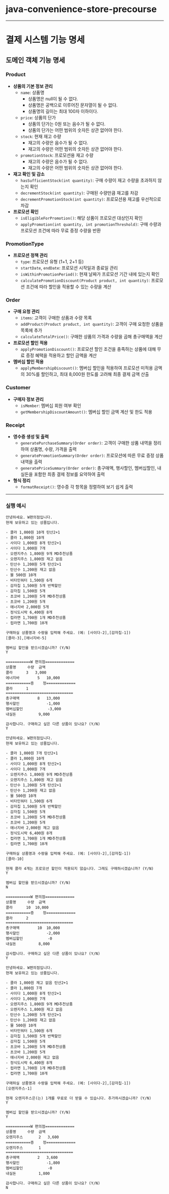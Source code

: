 # java-convenience-store-precourse

---

# 결제 시스템 기능 명세

## 도메인 객체 기능 명세

### Product
- **상품의 기본 정보 관리**
    - `name`: 상품명
      - 상품명은 null이 될 수 없다.
      - 상품명은 공백으로 이루어진 문자열이 될 수 없다.
      - 상품명의 길이는 최대 100자 이하이다.
    - `price`: 상품의 단가
      - 상품의 단가는 0원 또는 음수가 될 수 없다.
      - 상품의 단가는 어떤 범위의 숫자든 상관 없어야 한다.
    - `stock`: 현재 재고 수량
      - 재고의 수량은 음수가 될 수 없다.
      - 재고의 수량은 어떤 범위의 숫자든 상관 없어야 한다.
    - `promotionStock`: 프로모션용 재고 수량
      - 재고의 수량은 음수가 될 수 없다.
      - 재고의 수량은 어떤 범위의 숫자든 상관 없어야 한다.
- **재고 확인 및 감소**
    - `hasSufficientStock(int quantity)`: 구매 수량이 재고 수량을 초과하지 않는지 확인
    - `decrementStock(int quantity)`: 구매된 수량만큼 재고를 차감
    - `decrementPromotionStock(int quantity)`: 프로모션용 재고를 우선적으로 차감
- **프로모션 확인**
    - `isEligibleForPromotion()`: 해당 상품이 프로모션 대상인지 확인
    - `applyPromotion(int quantity, int promotionThreshold)`: 구매 수량과 프로모션 조건에 따라 무료 증정 수량을 반환

### PromotionType
- **프로모션 정책 관리**
    - `type`: 프로모션 유형 (1+1, 2+1 등)
    - `startDate`, `endDate`: 프로모션 시작일과 종료일 관리
    - `isWithinPromotionPeriod()`: 현재 날짜가 프로모션 기간 내에 있는지 확인
    - `calculatePromotionDiscount(Product product, int quantity)`: 프로모션 조건에 따라 할인을 적용할 수 있는 수량을 계산

### Order
- **구매 요청 관리**
    - `items`: 고객이 구매한 상품과 수량 목록
    - `addProduct(Product product, int quantity)`: 고객이 구매 요청한 상품을 목록에 추가
    - `calculateTotalPrice()`: 구매한 상품의 가격과 수량을 곱해 총구매액을 계산
- **프로모션 할인 적용**
    - `applyPromotionDiscount()`: 프로모션 할인 조건을 충족하는 상품에 대해 무료 증정 혜택을 적용하고 할인 금액을 계산
- **멤버십 할인 적용**
    - `applyMembershipDiscount()`: 멤버십 할인을 적용하여 프로모션 미적용 금액의 30%를 할인하고, 최대 8,000원 한도를 고려해 최종 결제 금액 산출

### Customer
- **구매자 정보 관리**
    - `isMember`: 멤버십 회원 여부 확인
    - `getMembershipDiscountAmount()`: 멤버십 할인 금액 계산 및 한도 적용

### Receipt
- **영수증 생성 및 출력**
    - `generatePurchaseSummary(Order order)`: 고객이 구매한 상품 내역을 정리하여 상품명, 수량, 가격을 출력
    - `generatePromotionSummary(Order order)`: 프로모션에 따른 무료 증정 상품 내역을 출력
    - `generatePriceSummary(Order order)`: 총구매액, 행사할인, 멤버십할인, 내실돈을 포함한 최종 결제 정보를 요약하여 출력
- **형식 정리**
    - `formatReceipt()`: 영수증 각 항목을 정렬하여 보기 쉽게 출력

---
### 실행 예시
```
안녕하세요. W편의점입니다.
현재 보유하고 있는 상품입니다.

- 콜라 1,000원 10개 탄산2+1
- 콜라 1,000원 10개
- 사이다 1,000원 8개 탄산2+1
- 사이다 1,000원 7개
- 오렌지주스 1,800원 9개 MD추천상품
- 오렌지주스 1,800원 재고 없음
- 탄산수 1,200원 5개 탄산2+1
- 탄산수 1,200원 재고 없음
- 물 500원 10개
- 비타민워터 1,500원 6개
- 감자칩 1,500원 5개 반짝할인
- 감자칩 1,500원 5개
- 초코바 1,200원 5개 MD추천상품
- 초코바 1,200원 5개
- 에너지바 2,000원 5개
- 정식도시락 6,400원 8개
- 컵라면 1,700원 1개 MD추천상품
- 컵라면 1,700원 10개

구매하실 상품명과 수량을 입력해 주세요. (예: [사이다-2],[감자칩-1])
[콜라-3],[에너지바-5]

멤버십 할인을 받으시겠습니까? (Y/N)
Y 

===========W 편의점=============
상품명		수량	금액
콜라		3 	3,000
에너지바 		5 	10,000
===========증	정=============
콜라		1
==============================
총구매액		8	13,000
행사할인			-1,000
멤버십할인			-3,000
내실돈			 9,000

감사합니다. 구매하고 싶은 다른 상품이 있나요? (Y/N)
Y

안녕하세요. W편의점입니다.
현재 보유하고 있는 상품입니다.

- 콜라 1,000원 7개 탄산2+1
- 콜라 1,000원 10개
- 사이다 1,000원 8개 탄산2+1
- 사이다 1,000원 7개
- 오렌지주스 1,800원 9개 MD추천상품
- 오렌지주스 1,800원 재고 없음
- 탄산수 1,200원 5개 탄산2+1
- 탄산수 1,200원 재고 없음
- 물 500원 10개
- 비타민워터 1,500원 6개
- 감자칩 1,500원 5개 반짝할인
- 감자칩 1,500원 5개
- 초코바 1,200원 5개 MD추천상품
- 초코바 1,200원 5개
- 에너지바 2,000원 재고 없음
- 정식도시락 6,400원 8개
- 컵라면 1,700원 1개 MD추천상품
- 컵라면 1,700원 10개

구매하실 상품명과 수량을 입력해 주세요. (예: [사이다-2],[감자칩-1])
[콜라-10]

현재 콜라 4개는 프로모션 할인이 적용되지 않습니다. 그래도 구매하시겠습니까? (Y/N)
Y

멤버십 할인을 받으시겠습니까? (Y/N)
N

===========W 편의점=============
상품명		수량	금액
콜라		10 	10,000
===========증	정=============
콜라		2
==============================
총구매액		10	10,000
행사할인			-2,000
멤버십할인			-0
내실돈			 8,000

감사합니다. 구매하고 싶은 다른 상품이 있나요? (Y/N)
Y

안녕하세요. W편의점입니다.
현재 보유하고 있는 상품입니다.

- 콜라 1,000원 재고 없음 탄산2+1
- 콜라 1,000원 7개
- 사이다 1,000원 8개 탄산2+1
- 사이다 1,000원 7개
- 오렌지주스 1,800원 9개 MD추천상품
- 오렌지주스 1,800원 재고 없음
- 탄산수 1,200원 5개 탄산2+1
- 탄산수 1,200원 재고 없음
- 물 500원 10개
- 비타민워터 1,500원 6개
- 감자칩 1,500원 5개 반짝할인
- 감자칩 1,500원 5개
- 초코바 1,200원 5개 MD추천상품
- 초코바 1,200원 5개
- 에너지바 2,000원 재고 없음
- 정식도시락 6,400원 8개
- 컵라면 1,700원 1개 MD추천상품
- 컵라면 1,700원 10개

구매하실 상품명과 수량을 입력해 주세요. (예: [사이다-2],[감자칩-1])
[오렌지주스-1]

현재 오렌지주스은(는) 1개를 무료로 더 받을 수 있습니다. 추가하시겠습니까? (Y/N)
Y

멤버십 할인을 받으시겠습니까? (Y/N)
Y

===========W 편의점=============
상품명		수량	금액
오렌지주스		2 	3,600
===========증	정=============
오렌지주스		1
==============================
총구매액		2	3,600
행사할인			-1,800
멤버십할인			-0
내실돈			 1,800

감사합니다. 구매하고 싶은 다른 상품이 있나요? (Y/N)
N
```